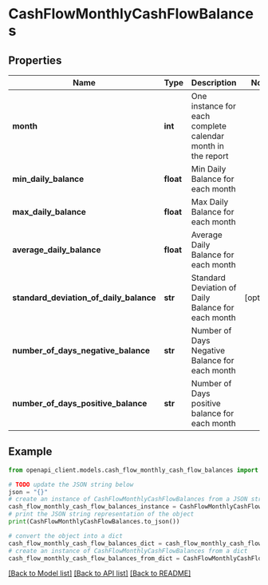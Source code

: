# CashFlowMonthlyCashFlowBalances


## Properties

Name | Type | Description | Notes
------------ | ------------- | ------------- | -------------
**month** | **int** | One instance for each complete calendar month in the report | 
**min_daily_balance** | **float** | Min Daily Balance for each month | 
**max_daily_balance** | **float** | Max Daily Balance for each month | 
**average_daily_balance** | **float** | Average Daily Balance for each month | 
**standard_deviation_of_daily_balance** | **str** | Standard Deviation of Daily Balance for each month | [optional] 
**number_of_days_negative_balance** | **str** | Number of Days Negative Balance for each month | 
**number_of_days_positive_balance** | **str** | Number of Days positive balance for each month | 

## Example

```python
from openapi_client.models.cash_flow_monthly_cash_flow_balances import CashFlowMonthlyCashFlowBalances

# TODO update the JSON string below
json = "{}"
# create an instance of CashFlowMonthlyCashFlowBalances from a JSON string
cash_flow_monthly_cash_flow_balances_instance = CashFlowMonthlyCashFlowBalances.from_json(json)
# print the JSON string representation of the object
print(CashFlowMonthlyCashFlowBalances.to_json())

# convert the object into a dict
cash_flow_monthly_cash_flow_balances_dict = cash_flow_monthly_cash_flow_balances_instance.to_dict()
# create an instance of CashFlowMonthlyCashFlowBalances from a dict
cash_flow_monthly_cash_flow_balances_from_dict = CashFlowMonthlyCashFlowBalances.from_dict(cash_flow_monthly_cash_flow_balances_dict)
```
[[Back to Model list]](../README.md#documentation-for-models) [[Back to API list]](../README.md#documentation-for-api-endpoints) [[Back to README]](../README.md)


